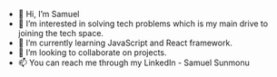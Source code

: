 - 👋 Hi, I’m Samuel
- 👀 I’m interested in solving tech problems which is my main drive to joining the tech space.
- 🌱 I’m currently learning JavaScript and React framework.
- 💞️ I’m looking to collaborate on projects.
- 📫 You can reach me through my LinkedIn - Samuel Sunmonu

<!---
SunmonuSam/SunmonuSam is a ✨ special ✨ repository because its `README.md` (this file) appears on your GitHub profile.
You can click the Preview link to take a look at your changes.
--->
